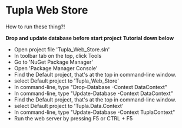 # Tupla Web Store
How to run these thing?!

****Drop and update database before start project****
****Tutorial down below****

- Open project file 'Tupla_Web_Store.sln'
- In toolbar tab on the top, click Tools
- Go to 'NuGet Package Manager'
- Open 'Package Manager Console'
- Find the Default project, that's at the top in command-line window.
- select Default project to 'Tupla_Web_Store'
- In command-line, type "Drop-Database -Context DataContext"
- In command-line, type "Update-Database -Context DataContext"
- Find the Default project, that's at the top in command-line window.
- select Default project to 'Tupla.Data.Context'
- In command-line, type "Update-Database -Context TuplaContext"
- Run the web server by pressing F5 or CTRL +  F5
